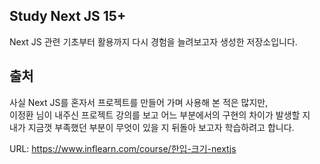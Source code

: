 ## Study Next JS 15+

Next JS 관련 기초부터 활용까지 다시 경험을 늘려보고자 생성한 저장소입니다.

## 출처

사실 Next JS를 혼자서 프로젝트를 만들어 가며 사용해 본 적은 많지만,  
이정환 님이 내주신 프로젝트 강의를 보고 어느 부분에서의 구현의 차이가 발생할 지  
내가 지금껏 부족했던 부분이 무엇이 있을 지 뒤돌아 보고자 학습하려고 합니다.

URL: https://www.inflearn.com/course/한입-크기-nextjs
